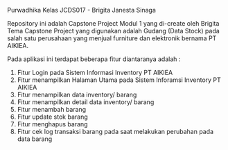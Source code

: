 Purwadhika Kelas JCDS017 - Brigita Janesta Sinaga

Repository ini adalah Capstone Project Modul 1 yang di-create oleh Brigita
Tema Capstone Project yang digunakan adalah Gudang (Data Stock) pada salah satu perusahaan yang menjual furniture dan elektronik bernama PT AIKIEA.

Pada aplikasi ini terdapat beberapa fitur diantaranya adalah : 
1. Fitur Login pada Sistem Informasi Inventory PT AIKIEA
2. Fitur menampilkan Halaman Utama pada Sistem Inforamsi Inventory PT AIKIEA
3. Fitur menampilkan data inventory/ barang
4. Fitur menampilkan detail data inventory/ barang 
5. Fitur menambah barang
6. Fitur update stok barang
7. Fitur menghapus barang
8. Fitur cek log transaksi barang pada saat melakukan perubahan pada data barang

